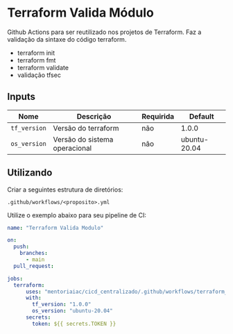 # Terraform Valida Módulo
Github Actions para ser reutilizado nos projetos de Terraform. Faz a validação da sintaxe do código terraform. 

- terraform init
- terraform fmt
- terraform validate
- validação tfsec

## Inputs
| Nome | Descrição | Requirida |Default |
|------|-----------|-----------|--------|
|`tf_version` | Versão do terraform | não | 1.0.0 |
|`os_version` | Versão do sistema operacional | não | ubuntu-20.04 |


## Utilizando 
Criar a seguintes estrutura de diretórios: 

`.github/workflows/<proposito>.yml`

Utilize o exemplo abaixo para seu pipeline de CI:

```yaml
name: "Terraform Valida Modulo"

on:
  push:
    branches:
      - main
  pull_request:

jobs:
  terraform:
      uses: "mentoriaiac/cicd_centralizado/.github/workflows/terraform_valida_modulo.yaml@v0.1.0"
      with: 
        tf_version: "1.0.0"
        os_version: "ubuntu-20.04"
      secrets:
        token: ${{ secrets.TOKEN }}
```
